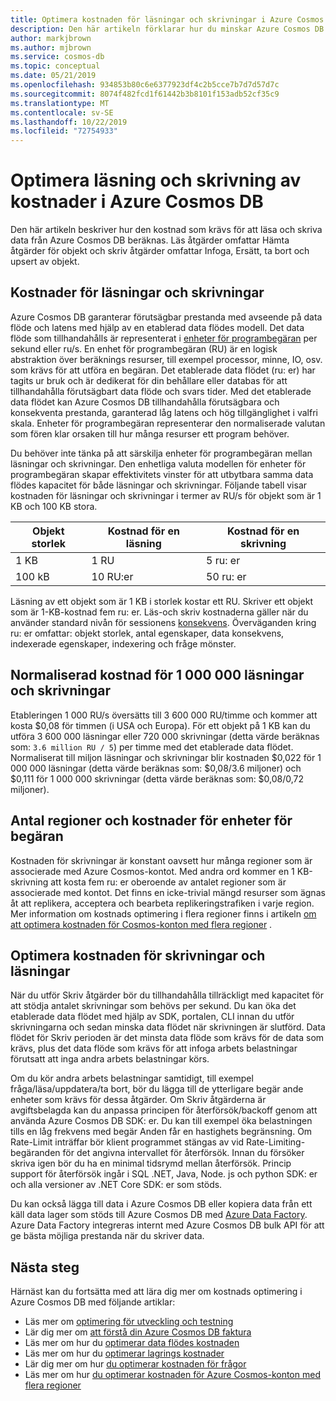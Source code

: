 ```yaml
---
title: Optimera kostnaden för läsningar och skrivningar i Azure Cosmos DB
description: Den här artikeln förklarar hur du minskar Azure Cosmos DB kostnader när du utför Läs-och skriv åtgärder för data.
author: markjbrown
ms.author: mjbrown
ms.service: cosmos-db
ms.topic: conceptual
ms.date: 05/21/2019
ms.openlocfilehash: 934853b80c6e6377923df4c2b5cce7b7d7d57d7c
ms.sourcegitcommit: 8074f482fcd1f61442b3b8101f153adb52cf35c9
ms.translationtype: MT
ms.contentlocale: sv-SE
ms.lasthandoff: 10/22/2019
ms.locfileid: "72754933"
---
```

# <a name="optimize-reads-and-writes-cost-in-azure-cosmos-db"></a>Optimera läsning och skrivning av kostnader i Azure Cosmos DB

Den här artikeln beskriver hur den kostnad som krävs för att läsa och skriva data från Azure Cosmos DB beräknas. Läs åtgärder omfattar Hämta åtgärder för objekt och skriv åtgärder omfattar Infoga, Ersätt, ta bort och upsert av objekt.  

## <a name="cost-of-reads-and-writes"></a>Kostnader för läsningar och skrivningar

Azure Cosmos DB garanterar förutsägbar prestanda med avseende på data flöde och latens med hjälp av en etablerad data flödes modell. Det data flöde som tillhandahålls är representerat i [enheter för programbegäran](request-units.md) per sekund eller ru/s. En enhet för programbegäran (RU) är en logisk abstraktion över beräknings resurser, till exempel processor, minne, IO, osv. som krävs för att utföra en begäran. Det etablerade data flödet (ru: er) har tagits ur bruk och är dedikerat för din behållare eller databas för att tillhandahålla förutsägbart data flöde och svars tider. Med det etablerade data flödet kan Azure Cosmos DB tillhandahålla förutsägbara och konsekventa prestanda, garanterad låg latens och hög tillgänglighet i valfri skala. Enheter för programbegäran representerar den normaliserade valutan som fören klar orsaken till hur många resurser ett program behöver. 

Du behöver inte tänka på att särskilja enheter för programbegäran mellan läsningar och skrivningar. Den enhetliga valuta modellen för enheter för programbegäran skapar effektivitets vinster för att utbytbara samma data flödes kapacitet för både läsningar och skrivningar. Följande tabell visar kostnaden för läsningar och skrivningar i termer av RU/s för objekt som är 1 KB och 100 KB stora.

|**Objekt storlek**  |**Kostnad för en läsning** |**Kostnad för en skrivning**|
|---------|---------|---------|
|1 KB |1 RU |5 ru: er |
|100 kB |10 RU:er |50 ru: er |

Läsning av ett objekt som är 1 KB i storlek kostar ett RU. Skriver ett objekt som är 1-KB-kostnad fem ru: er. Läs-och skriv kostnaderna gäller när du använder standard nivån för sessionens [konsekvens](consistency-levels.md).  Överväganden kring ru: er omfattar: objekt storlek, antal egenskaper, data konsekvens, indexerade egenskaper, indexering och fråge mönster.

## <a name="normalized-cost-for-1-million-reads-and-writes"></a>Normaliserad kostnad för 1 000 000 läsningar och skrivningar

Etableringen 1 000 RU/s översätts till 3 600 000 RU/timme och kommer att kosta $0,08 för timmen (i USA och Europa). För ett objekt på 1 KB kan du utföra 3 600 000 läsningar eller 720 000 skrivningar (detta värde beräknas som: `3.6 million RU / 5`) per timme med det etablerade data flödet. Normaliserat till miljon läsningar och skrivningar blir kostnaden $0,022 för 1 000 000 läsningar (detta värde beräknas som: $0,08/3.6 miljoner) och $0,111 för 1 000 000 skrivningar (detta värde beräknas som: $0,08/0,72 miljoner).

## <a name="number-of-regions-and-the-request-units-cost"></a>Antal regioner och kostnader för enheter för begäran

Kostnaden för skrivningar är konstant oavsett hur många regioner som är associerade med Azure Cosmos-kontot. Med andra ord kommer en 1 KB-skrivning att kosta fem ru: er oberoende av antalet regioner som är associerade med kontot. Det finns en icke-trivial mängd resurser som ägnas åt att replikera, acceptera och bearbeta replikeringstrafiken i varje region. Mer information om kostnads optimering i flera regioner finns i artikeln [om att optimera kostnaden för Cosmos-konton med flera regioner](optimize-cost-regions.md) .

## <a name="optimize-the-cost-of-writes-and-reads"></a>Optimera kostnaden för skrivningar och läsningar

När du utför Skriv åtgärder bör du tillhandahålla tillräckligt med kapacitet för att stödja antalet skrivningar som behövs per sekund. Du kan öka det etablerade data flödet med hjälp av SDK, portalen, CLI innan du utför skrivningarna och sedan minska data flödet när skrivningen är slutförd. Data flödet för Skriv perioden är det minsta data flöde som krävs för de data som krävs, plus det data flöde som krävs för att infoga arbets belastningar förutsatt att inga andra arbets belastningar körs. 

Om du kör andra arbets belastningar samtidigt, till exempel fråga/läsa/uppdatera/ta bort, bör du lägga till de ytterligare begär ande enheter som krävs för dessa åtgärder. Om Skriv åtgärderna är avgiftsbelagda kan du anpassa principen för återförsök/backoff genom att använda Azure Cosmos DB SDK: er. Du kan till exempel öka belastningen tills en låg frekvens med begär Anden får en hastighets begränsning. Om Rate-Limit inträffar bör klient programmet stängas av vid Rate-Limiting-begäranden för det angivna intervallet för återförsök. Innan du försöker skriva igen bör du ha en minimal tidsrymd mellan återförsök. Princip support för återförsök ingår i SQL .NET, Java, Node. js och python SDK: er och alla versioner av .NET Core SDK: er som stöds. 

Du kan också lägga till data i Azure Cosmos DB eller kopiera data från ett käll data lager som stöds till Azure Cosmos DB med [Azure Data Factory](../data-factory/connector-azure-cosmos-db.md). Azure Data Factory integreras internt med Azure Cosmos DB bulk API för att ge bästa möjliga prestanda när du skriver data.

## <a name="next-steps"></a>Nästa steg

Härnäst kan du fortsätta med att lära dig mer om kostnads optimering i Azure Cosmos DB med följande artiklar:

* Läs mer om [optimering för utveckling och testning](optimize-dev-test.md)
* Lär dig mer om [att förstå din Azure Cosmos DB faktura](understand-your-bill.md)
* Läs mer om hur du [optimerar data flödes kostnaden](optimize-cost-throughput.md)
* Läs mer om hur du [optimerar lagrings kostnader](optimize-cost-storage.md)
* Lär dig mer om hur [du optimerar kostnaden för frågor](optimize-cost-queries.md)
* Läs mer om hur [du optimerar kostnaden för Azure Cosmos-konton med flera regioner](optimize-cost-regions.md)
